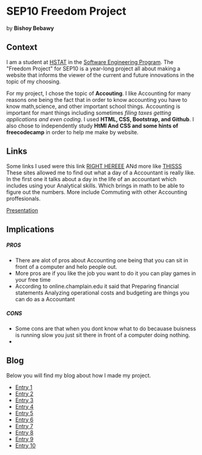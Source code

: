 # SEP10 Freedom Project
by __Bishoy Bebawy__

## Context
I am a student at [HSTAT](https://www.hstat.org/) in the [Software Engineering Program](https://hstatsep.github.io/). The "Freedom Project" for SEP10 is a year-long project all about making a website that informs the viewer of the current and future innovations in the topic of my choosing.

For my project, I chose the topic of __Accouting__. I like Accounting for many reasons one being the fact that in order to know accounting you have to know math,science, and other important school things. Accounting is important for mant things including sometimes *filing taxes getting applications and even coding*.
I used __HTML, CSS, Bootstrap, and Github__. I also chose to independently study **HtMl And CSS and some hints of freecodecamp** in order to help me make by website.

## Links
Some links I used were this link [RIGHT HEREEE](https://online.champlain.edu/blog/day-in-the-life-of-an-accountant) ANd more like [THISSS](https://www.futurefit.co.uk/blog/a-day-in-the-life-of-a-pilates-teacher-jo-curran) These sites allowed me to find out what a day of a Accountant is really like. In the first one it talks about a day in the life of an accountant which includes using your Analytical skills. Which brings in math to be able to figure out the numbers. More include Commuting with other Accounting proffesionals.
 
[Presentation]()

## Implications
##### PROS
* There are alot of pros about Accounting one being that you can sit in front of a computer and helo people out.
* More pros are if you like the job you want to do it you can play games in your free time
* According to online.champlain.edu it said that Preparing financial statements
Analyzing operational costs and budgeting are things you can do as a Accountant
   
##### CONS
* Some cons are that when you dont know what to do becauase buisness is running slow you just sit there in front of a computer doing nothing.
* 


## Blog
Below you will find my blog about how I made my project.

* [Entry 1](blog/entry01.md)
* [Entry 2](blog/entry02.md)
* [Entry 3](blog/entry03.md)
* [Entry 4](blog/entry04.md)
* [Entry 5](blog/entry05.md)
* [Entry 6](blog/entry06.md)
* [Entry 7](blog/entry07.md)
* [Entry 8](blog/entry08.md)
* [Entry 9](blog/entry09.md)
* [Entry 10](blog/entry10.md)
